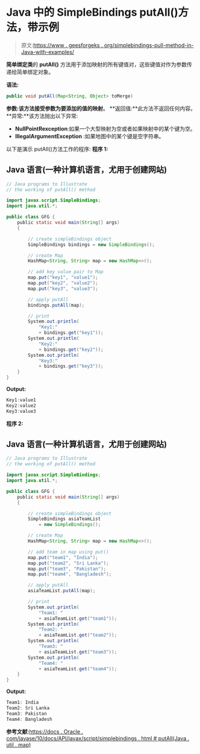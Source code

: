 # Java 中的 SimpleBindings putAll()方法，带示例

> 原文:[https://www . geesforgeks . org/simplebindings-pull-method-in-Java-with-examples/](https://www.geeksforgeeks.org/simplebindings-putall-method-in-java-with-examples/)

**简单绑定类**的 **putAll()** 方法用于添加映射的所有键值对，这些键值对作为参数传递给简单绑定对象。

**语法:**

```java
public void putAll(Map<String, Object> toMerge)
```

**参数:**该方法接受参数**为要添加的值的映射**。
**返回值:**此方法不返回任何内容。
**异常:**该方法抛出以下异常:

*   **NullPointRexception**:如果一个大型映射为空或者如果映射中的某个键为空。
*   **IllegalArgumentException** :如果地图中的某个键是空字符串。

以下是演示 putAll()方法工作的程序:
**程序 1:**

## Java 语言(一种计算机语言，尤用于创建网站)

```java
// Java programs to Illustrate
// the working of putAll() method

import javax.script.SimpleBindings;
import java.util.*;

public class GFG {
    public static void main(String[] args)
    {

        // create simpleBindings object
        SimpleBindings bindings = new SimpleBindings();

        // create Map
        HashMap<String, String> map = new HashMap<>();

        // add key value pair to Map
        map.put("key1", "value1");
        map.put("key2", "value2");
        map.put("key3", "value3");

        // apply putAll
        bindings.putAll(map);

        // print
        System.out.println(
            "Key1:"
            + bindings.get("key1"));
        System.out.println(
            "Key2:"
            + bindings.get("key2"));
        System.out.println(
            "Key3:"
            + bindings.get("key3"));
    }
}
```

**Output:** 

```java
Key1:value1
Key2:value2
Key3:value3
```

**程序 2:**

## Java 语言(一种计算机语言，尤用于创建网站)

```java
// Java programs to Illustrate
// the working of putAll() method

import javax.script.SimpleBindings;
import java.util.*;

public class GFG {
    public static void main(String[] args)
    {

        // create simpleBindings object
        SimpleBindings asiaTeamList
            = new SimpleBindings();

        // create Map
        HashMap<String, String> map = new HashMap<>();

        // add team in map using put()
        map.put("team1", "India");
        map.put("team2", "Sri Lanka");
        map.put("team3", "Pakistan");
        map.put("team4", "Bangladesh");

        // apply putAll
        asiaTeamList.putAll(map);

        // print
        System.out.println(
            "Team1: "
            + asiaTeamList.get("team1"));
        System.out.println(
            "Team2: "
            + asiaTeamList.get("team2"));
        System.out.println(
            "Team3: "
            + asiaTeamList.get("team3"));
        System.out.println(
            "Team4: "
            + asiaTeamList.get("team4"));
    }
}
```

**Output:** 

```java
Team1: India
Team2: Sri Lanka
Team3: Pakistan
Team4: Bangladesh
```

**参考文献:**[https://docs . Oracle . com/javase/10/docs/API/javax/script/simplebindings . html # putAll(Java . util . map)](https://docs.oracle.com/javase/10/docs/api/javax/script/SimpleBindings.html#putAll(java.util.Map))